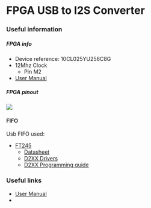 # FPGA USB to I2S Converter

### Useful information

##### FPGA info

* Device reference: 10CL025YU256C8G
* 12Mhz Clock
  * Pin M2
* [User Manual](http://www.trenz-electronic.de/fileadmin/docs/Trenz_Electronic/Modules_and_Module_Carriers/2.5x6.15/TEI0003/REV02/Documents/CYC1000%20User%20Guide.pdf)

##### FPGA pinout



![](https://cdn-ak.f.st-hatena.com/images/fotolife/p/pfpfdev/20200407/20200407192121.png)

#### FIFO

Usb FIFO used:

* [FT245](https://www.ftdichip.com/Products/ICs/FT245R.htm)
  * [Datasheet](https://www.ftdichip.com/Support/Documents/DataSheets/ICs/DS_FT245R.pdf)
  * [D2XX Drivers](https://www.ftdichip.com/Drivers/D2XX.htm)
  * [D2XX Programming guide](https://www.ftdichip.com/Support/Documents/ProgramGuides/D2XX_Programmer's_Guide(FT_000071).pdf)

### Useful links

* [User Manual](http://www.trenz-electronic.de/fileadmin/docs/Trenz_Electronic/Modules_and_Module_Carriers/2.5x6.15/TEI0003/REV02/Documents/CYC1000%20User%20Guide.pdf)
* 

